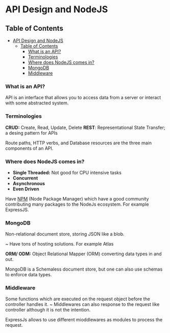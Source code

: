 # API Design and NodeJS

## Table of Contents

- [API Design and NodeJS](#api-design-and-nodejs)
  - [Table of Contents](#table-of-contents)
    - [What is an API?](#what-is-an-api)
    - [Terminologies](#terminologies)
    - [Where does NodeJS comes in?](#where-does-nodejs-comes-in)
    - [MongoDB](#mongodb)
    - [Middleware](#middleware)

### What is an API?

API is an interface that allows you to access data from a server or interact with some abstracted system.

### Terminologies

**CRUD:** Create, Read, Update, Delete
**REST**: Representational State Transfer; a desing pattern for APIs

Route paths, HTTP verbs, and Database resources are the three main components of an API.

### Where does NodeJS comes in?

- **Single Threaded:** Not good for CPU intensive tasks
- **Concurrent**
- **Asynchronous**
- **Even Driven**

Have [NPM](https://www.npmjs.com) (Node Package Manager) which have a good community contributing many packages to the NodeJs ecosystem. For example ExpressJS.

### MongoDB

Non-relational document store, storing JSON like a blob.

~ Have tons of hosting solutions. For example Atlas

**ORM/ ODM:** Object Relational Mapper (ORM) converting data types in and out.

MongoDB is a Schemaless document store, but one can also use schemas to enforce data types.

### Middleware

Some functions which are executed on the request object before the controller handles it. 
~ Middlewares can also response to the request like controller although it is not the intention.

ExpressJs allows to use different mioddlewares as modules to process the request.
